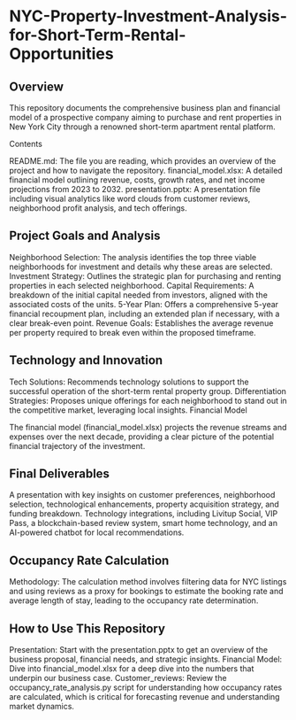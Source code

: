 # NYC-Property-Investment-Analysis-for-Short-Term-Rental-Opportunities

## Overview

This repository documents the comprehensive business plan and financial model of a prospective company aiming to purchase and rent properties in New York City through a renowned short-term apartment rental platform.

Contents

README.md: The file you are reading, which provides an overview of the project and how to navigate the repository.
financial_model.xlsx: A detailed financial model outlining revenue, costs, growth rates, and net income projections from 2023 to 2032.
presentation.pptx: A presentation file including visual analytics like word clouds from customer reviews, neighborhood profit analysis, and tech offerings.

## Project Goals and Analysis

Neighborhood Selection: The analysis identifies the top three viable neighborhoods for investment and details why these areas are selected.
Investment Strategy: Outlines the strategic plan for purchasing and renting properties in each selected neighborhood.
Capital Requirements: A breakdown of the initial capital needed from investors, aligned with the associated costs of the units.
5-Year Plan: Offers a comprehensive 5-year financial recoupment plan, including an extended plan if necessary, with a clear break-even point.
Revenue Goals: Establishes the average revenue per property required to break even within the proposed timeframe.

## Technology and Innovation

Tech Solutions: Recommends technology solutions to support the successful operation of the short-term rental property group.
Differentiation Strategies: Proposes unique offerings for each neighborhood to stand out in the competitive market, leveraging local insights.
Financial Model

The financial model (financial_model.xlsx) projects the revenue streams and expenses over the next decade, providing a clear picture of the potential financial trajectory of the investment.

## Final Deliverables

A presentation with key insights on customer preferences, neighborhood selection, technological enhancements, property acquisition strategy, and funding breakdown.
Technology integrations, including Livitup Social, VIP Pass, a blockchain-based review system, smart home technology, and an AI-powered chatbot for local recommendations.


## Occupancy Rate Calculation

Methodology: The calculation method involves filtering data for NYC listings and using reviews as a proxy for bookings to estimate the booking rate and average length of stay, leading to the occupancy rate determination.

## How to Use This Repository

Presentation: Start with the presentation.pptx to get an overview of the business proposal, financial needs, and strategic insights.
Financial Model: Dive into financial_model.xlsx for a deep dive into the numbers that underpin our business case.
Customer_reviews: Review the occupancy_rate_analysis.py script for understanding how occupancy rates are calculated, which is critical for forecasting revenue and understanding market dynamics.
